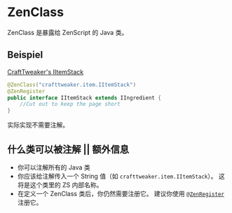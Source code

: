 # ZenClass

ZenClass 是暴露给 ZenScript 的 Java 类。

## Beispiel

[CraftTweaker's IItemStack](https://github.com/jaredlll08/CraftTweaker/blob/1.12/CraftTweaker2-API/src/main/java/crafttweaker/api/item/IItemStack.java)

```java
@ZenClass("crafttweaker.item.IItemStack")
@ZenRegister
public interface IItemStack extends IIngredient {
    //Cut out to keep the page short
}
```

实际实现不需要注解。

## 什么类可以被注解 || 额外信息

- 你可以注解所有的 Java 类
- 你应该给注解传入一个 String 值（如 `crafttweaker.item.IItemStack`）。 这将是这个类里的 ZS 内部名称。
- 在定义一个 ZenClass 类后，你仍然需要注册它。 建议你使用 [`@ZenRegister`](/Dev_Area/ZenAnnotations/Annotation_ZenRegister/) 注册它。